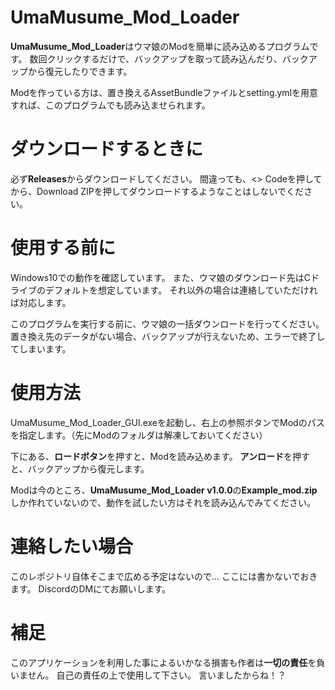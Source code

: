 # UmaMusume_Mod_Loader
**UmaMusume_Mod_Loader**はウマ娘のModを簡単に読み込めるプログラムです。
数回クリックするだけで、バックアップを取って読み込んだり、バックアップから復元したりできます。

Modを作っている方は、置き換えるAssetBundleファイルとsetting.ymlを用意すれば、このプログラムでも読み込ませられます。

# ダウンロードするときに
必ず**Releases**からダウンロードしてください。
間違っても、<> Codeを押してから、Download ZIPを押してダウンロードするようなことはしないでください。

# 使用する前に
Windows10での動作を確認しています。
また、ウマ娘のダウンロード先はCドライブのデフォルトを想定しています。
それ以外の場合は連絡していただければ対応します。

このプログラムを実行する前に、ウマ娘の一括ダウンロードを行ってください。
置き換え先のデータがない場合、バックアップが行えないため、エラーで終了してしまいます。
# 使用方法
UmaMusume_Mod_Loader_GUI.exeを起動し、右上の参照ボタンでModのパスを指定します。（先にModのフォルダは解凍しておいてください）

下にある、**ロードボタン**を押すと、Modを読み込めます。
**アンロード**を押すと、バックアップから復元します。

Modは今のところ、**UmaMusume_Mod_Loader v1.0.0**の**Example_mod.zip**しか作れていないので、動作を試したい方はそれを読み込んでみてください。
# 連絡したい場合
このレポジトリ自体そこまで広める予定はないので...
ここには書かないでおきます。
DiscordのDMにてお願いします。
# 補足
このアプリケーションを利用した事によるいかなる損害も作者は**一切の責任**を負いません。
自己の責任の上で使用して下さい。
言いましたからね！？